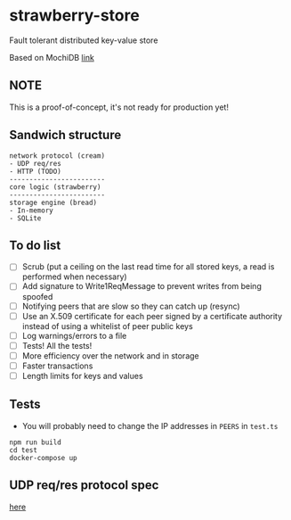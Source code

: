 # strawberry-store

Fault tolerant distributed key-value store

Based on MochiDB [link](https://www.scs.stanford.edu/17au-cs244b/labs/projects/tsaturyan_dhakshinamurthy.pdf)

## NOTE

This is a proof-of-concept, it's not ready for production yet!

## Sandwich structure

```
network protocol (cream)
- UDP req/res
- HTTP (TODO)
------------------------
core logic (strawberry)
------------------------
storage engine (bread)
- In-memory
- SQLite
```

## To do list

- [ ] Scrub (put a ceiling on the last read time for all stored keys, a read is performed when necessary)
- [ ] Add signature to Write1ReqMessage to prevent writes from being spoofed
- [ ] Notifying peers that are slow so they can catch up (resync)
- [ ] Use an X.509 certificate for each peer signed by a certificate authority instead of using a whitelist of peer public keys
- [ ] Log warnings/errors to a file
- [ ] Tests! All the tests!
- [ ] More efficiency over the network and in storage
- [ ] Faster transactions
- [ ] Length limits for keys and values

## Tests

- You will probably need to change the IP addresses in `PEERS` in `test.ts`

```
npm run build
cd test
docker-compose up
```

## UDP req/res protocol spec

[here](udp.md)
